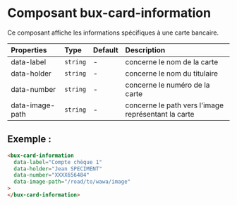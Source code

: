# Composant bux-card-information

Ce composant affiche les informations spécifiques à une carte bancaire.

| Properties      | Type     | Default | Description                                         |
| :-------------- | :------- | :------ | :-------------------------------------------------- |
| data-label      | `string` | -       | concerne le nom de la carte                         |
| data-holder     | `string` | -       | concerne le nom du titulaire                        |
| data-number     | `string` | -       | concerne le numéro de la carte                      |
| data-image-path | `string` | -       | concerne le path vers l'image représentant la carte |

## Exemple :

```html
<bux-card-information
  data-label="Compte chèque 1"
  data-holder="Jean SPECIMENT"
  data-number="XXXX656484"
  data-image-path="/road/to/wawa/image"
>
</bux-card-information>
```
